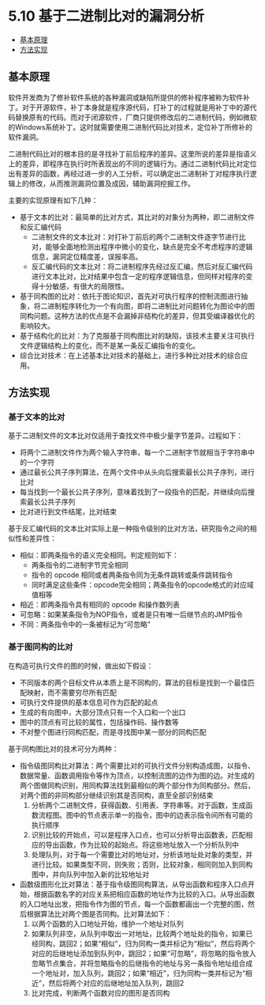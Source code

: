 # 5.10 基于二进制比对的漏洞分析

- [基本原理](#基本原理)
- [方法实现](#方法实现)

## 基本原理

软件开发商为了修补软件系统的各种漏洞或缺陷所提供的修补程序被称为软件补丁。对于开源软件，补丁本身就是程序源代码，打补丁的过程就是用补丁中的源代码替换原有的代码。而对于闭源软件，厂商只提供修改后的二进制代码，例如微软的Windows系统补丁。这时就需要使用二进制代码比对技术，定位补丁所修补的软件漏洞。

二进制代码比对的根本目的是寻找补丁前后程序的差异。这里所说的差异是指语义上的差异，即程序在执行时所表现出的不同的逻辑行为。通过二进制代码比对定位出有差异的函数，再经过进一步的人工分析，可以确定出二进制补丁对程序执行逻辑上的修改，从而推测漏洞位置及成因，辅助漏洞挖掘工作。

主要的实现原理有如下几种：

- 基于文本的比对：最简单的比对方式，其比对的对象分为两种，即二进制文件和反汇编代码
  - 二进制文件的文本比对：对打补丁前后的两个二进制文件逐字节进行比对，能够全面地检测出程序中微小的变化，缺点是完全不考虑程序的逻辑信息，漏洞定位精度差，误报率高。
  - 反汇编代码的文本比对：将二进制程序先经过反汇编，然后对反汇编代码进行文本比对，比对结果中包含一定的程序逻辑信息，但同样对程序的变得十分敏感，有很大的局限性。
- 基于同构图的比对：依托于图论知识，首先对可执行程序的控制流图进行抽象，将二进制程序转化为一个有向图，即将二进制比对问题转化为图论中的图同构问题。这种方法的优点是不会漏掉非结构化的差异，但其受编译器优化的影响较大。
- 基于结构化的比对：为了克服基于同构图比对的缺陷，该技术主要关注可执行文件逻辑结构上的变化，而不是某一条反汇编指令的变化。
- 综合比对技术：在上述基本比对技术的基础上，进行多种比对技术的综合应用。

## 方法实现

### 基于文本的比对

基于二进制文件的文本比对仅适用于查找文件中极少量字节差异。过程如下：

- 将两个二进制文件作为两个输入字符串，每一个二进制字节就相当于字符串中的一个字符
- 通过最长公共子序列算法，在两个文件中从头向后搜索最长公共子序列，进行比对
- 每当找到一个最长公共子序列，意味着找到了一段指令的匹配，并继续向后搜索最长公共子序列
- 比对进行到文件结尾，比对结束

基于反汇编代码的文本比对实际上是一种指令级别的比对方法，研究指令之间的相似性和差异性：

- 相似：即两条指令的语义完全相同。判定规则如下：
  - 两条指令的二进制字节完全相同
  - 指令的 opcode 相同或者两条指令同为无条件跳转或条件跳转指令
  - 同时满足这些条件：opcode完全相同；两条指令的opcode格式的对应域值相等
- 相近：即两条指令具有相同的 opcode 和操作数列表
- 可忽略：如果某条指令为NOP指令，或者是只有唯一后继节点的JMP指令
- 不同：两条指令中的一条被标记为“可忽略”

### 基于图同构的比对

在构造可执行文件的图的时候，做出如下假设：

- 不同版本的两个目标文件从本质上是不同构的，算法的目标是找到一个最佳匹配映射，而不需要穷尽所有匹配
- 可执行文件提供的基本信息可作为匹配的起点
- 生成的有向图中，大部分顶点只有一个入口和一个出口
- 图中的顶点有可比较的属性，包括操作码、操作数等
- 不对整个图进行同构匹配，而是寻找图中某一部分的同构匹配

基于同构图比对的技术可分为两种：

- 指令级图同构比对算法：两个需要比对的可执行文件分别构造成图，以指令、数据常量、函数调用指令等作为顶点，以控制流图的边作为图的边。对生成的两个图做同构识别，用同构算法找到最相似的两个部分作为同构部分。然后，对两个图的非同构部分继续识别其是否同构，直至全部识别结束
  1. 分析两个二进制文件，获得函数、引用表、字符串等。对于函数，生成函数流程图。图中的节点表示单一的指令，图中的边表示指令间所有可能的执行顺序
  2. 识别比较的开始点，可以是程序入口点，也可以分析导出函数表，匹配相应的导出函数，作为比较的起始点。将这些地址放入一个分析队列中
  3. 处理队列，对于每一个需要比对的地址对，分析该地址处对象的类型，并进行比较。如果类型不同，则失败；否则，比较对象，相同则加入到同构图中，并向队列中加入新的比较地址对
- 函数级图形化比对算法：基于指令级图同构算法，从导出函数和程序入口点开始，根据函数名字的对应关系把相应函数的地址作为比较的入口。从导出函数的入口地址出发，把指令作为图的节点，每一个函数都画出一个完整的图，然后根据算法比对两个图是否同构。比对算法如下：
  1. 以两个函数的入口地址开始，维护一个地址对队列
  2. 如果队列非空，从队列中取出一对地址，比较两个地址处的指令，如果已经同构，跳回2；如果“相似”，归为同构一类并标记为“相似”，然后将两个对应的后继地址添加到队列中，跳回2；如果“可忽略”，将忽略的指令放入忽略节点集合，并将忽略指令的后继指令的地址与另一条指令地址组合成一个地址对，加入队列，跳回2；如果“相近”，归为同构一类并标记为“相近”，然后将两个对应的后继地址加入队列，跳回2
  3. 比对完成，判断两个函数对应的图形是否同构
